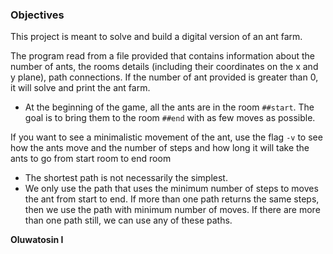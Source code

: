 ### Objectives

This project is meant to solve and build a digital version of an ant farm.

The program read from a file provided that contains information about the number of ants, the rooms details (including their coordinates on the x and y plane), path connections. If the number of ant provided is greater than 0, it will solve and print the ant farm.
-   At the beginning of the game, all the ants are in the room  `##start`. The goal is to bring them to the room  `##end`  with as few moves as possible.

If you want to see a minimalistic movement of the ant, use the flag  `-v` to see how the ants move and the number of steps and how long it will take the ants to go from start room to end room
-   The shortest path is not necessarily the simplest.
- We only use the path that uses the minimum number of steps to moves the ant from start to end. If more than one path returns the same steps, then we use the path with minimum number of moves. If there are more than one path still, we can use any of these paths.

**Oluwatosin I**
